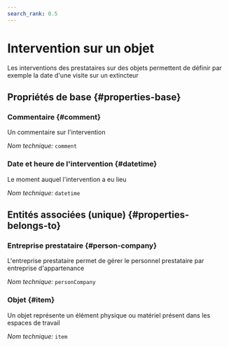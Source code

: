 ```yaml
---
search_rank: 0.5
---    
```

# Intervention sur un objet
<!--- THIS FILE IS GENERATED PLEASE DO NOT EDIT IT DIRECTLY --->

Les interventions des prestataires sur des objets permettent de définir par exemple la date d'une visite sur un extincteur

<OH code="personCompanyToItem"/>






## Propriétés de base {#properties-base}
    
### Commentaire {#comment}

Un commentaire sur l'intervention

*Nom technique:* ```comment```
<PH code="personCompanyToItem:comment"/>

### Date et heure de l'intervention {#datetime}

Le moment auquel l'intervention a eu lieu

*Nom technique:* ```datetime```
<PH code="personCompanyToItem:datetime"/>

    

## Entités associées (unique) {#properties-belongs-to}

### Entreprise prestataire {#person-company}

L'entreprise prestataire permet de gérer le personnel prestataire par entreprise d'appartenance

*Nom technique:* ```personCompany```
<PH code="personCompanyToItem:personCompany"/>

### Objet {#item}

Un objet représente un élément physique ou matériel présent dans les espaces de travail

*Nom technique:* ```item```
<PH code="personCompanyToItem:item"/>





